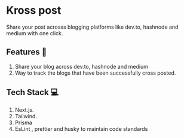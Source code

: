 # Kross post

Share your post acrosss blogging platforms like dev.to, hashnode and medium with one click.

## Features 🥳

1. Share your blog across dev.to, hashnode and medium
2. Way to track the blogs that have been successfully cross posted.

## Tech Stack 💻

1. Next.js.
2. Tailwind.
3. Prisma
4. EsLint , prettier and husky to maintain code standards
